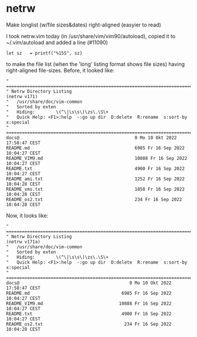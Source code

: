 # netrw
Make longlist (w/file sizes&amp;dates) right-aligned (easyier to read)

I took netrw.vim today (in /usr/share/vim/vim90/autoload), copied it to ~/.vim/autoload and added a line (#11090)

    let sz   = printf("%15S", sz)
    
to make the file list (when the 'long' listing format shows file sizes) having right-aligned file-sizes. Before, it looked like:

    " ============================================================================
    " Netrw Directory Listing                                        (netrw v171)
    "   /usr/share/doc/vim-common
    "   Sorted by exten
    "   Hiding:        \(^\|\s\s\)\zs\.\S\+
    "   Quick Help: <F1>:help  -:go up dir  D:delete  R:rename  s:sort-by  x:special
    " ==============================================================================
    docs@                                            0 Mo 10 Okt 2022 17:58:47 CEST
    README.md                                        6985 Fr 16 Sep 2022 10:04:27 CEST
    README_VIM9.md                                   10888 Fr 16 Sep 2022 10:04:27 CEST
    README.txt                                       4900 Fr 16 Sep 2022 10:04:27 CEST
    README_ami.txt                                   1252 Fr 16 Sep 2022 10:04:28 CEST
    README_vms.txt                                   1858 Fr 16 Sep 2022 10:04:28 CEST
    README_os2.txt                                   234 Fr 16 Sep 2022 10:04:28 CEST

Now, it looks like:

    " ============================================================================
    " Netrw Directory Listing                                        (netrw v171a)
    "   /usr/share/doc/vim-common
    "   Sorted by exten
    "   Hiding:        \(^\|\s\s\)\zs\.\S\+
    "   Quick Help: <F1>:help  -:go up dir  D:delete  R:rename  s:sort-by  x:special
    " ==============================================================================
    docs@                                          0 Mo 10 Okt 2022 17:58:47 CEST
    README.md                                   6985 Fr 16 Sep 2022 10:04:27 CEST
    README_VIM9.md                             10888 Fr 16 Sep 2022 10:04:27 CEST
    README.txt                                  4900 Fr 16 Sep 2022 10:04:27 CEST
    README_os2.txt                               234 Fr 16 Sep 2022 10:04:28 CEST
